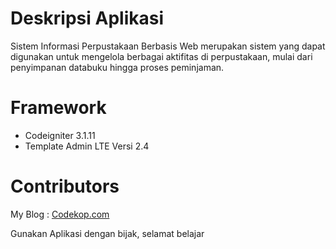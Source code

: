 # Deskripsi Aplikasi
 Sistem Informasi Perpustakaan Berbasis Web merupakan sistem yang dapat digunakan untuk mengelola berbagai aktifitas di perpustakaan, mulai dari penyimpanan databuku hingga proses peminjaman.

# Framework
* Codeigniter 3.1.11
* Template Admin LTE  Versi 2.4

# Contributors
My Blog : <a href="https://www.codekop.com/"> Codekop.com</a>

Gunakan Aplikasi dengan bijak, selamat belajar